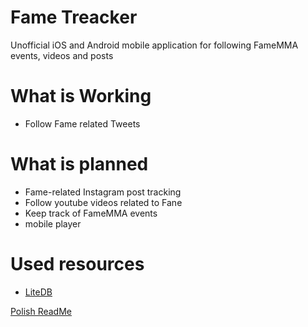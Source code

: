 # Fame Treacker
Unofficial iOS and Android mobile application for following FameMMA events, videos and posts

# What is Working
- Follow Fame related Tweets

# What is planned
- Fame-related Instagram post tracking
- Follow youtube videos related to Fane
- Keep track of FameMMA events
- mobile player

# Used resources
- [LiteDB](https://github.com/mbdavid/LiteDB)

[Polish ReadMe](/README.md)

